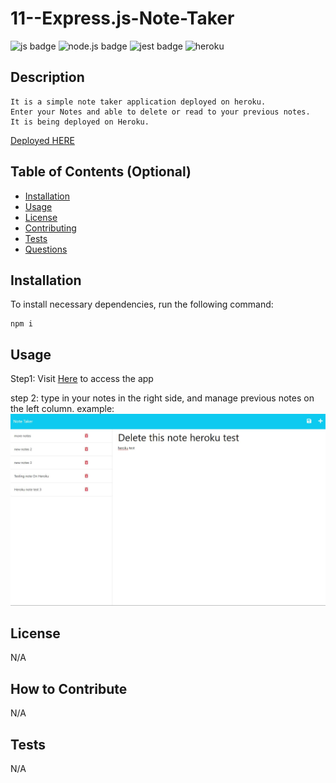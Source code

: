 # 11--Express.js-Note-Taker

![js badge](https://img.shields.io/badge/TECHOLOGY-JAVASCRIPT%20ES6-orange)
![node.js badge](https://img.shields.io/badge/TECHOLOGY-NODE.JS%20V16-success)
![jest badge](https://img.shields.io/badge/TECHOLOGY-UUID-orange)
![heroku](https://img.shields.io/badge/TECHOLOGY-HEROKU%20PLATFORM-blue)

## Description

    It is a simple note taker application deployed on heroku. 
    Enter your Notes and able to delete or read to your previous notes. 
    It is being deployed on Heroku.   

  [Deployed HERE](https://mysterious-badlands-64903.herokuapp.com/)

## Table of Contents (Optional)

- [Installation](#installation)
- [Usage](#usage)
- [License](#license)
- [Contributing](#contributing)
- [Tests](#tests)
- [Questions](#questions)

## Installation

To install necessary dependencies, run the following command: 

    npm i  

## Usage

Step1: Visit [Here](https://mysterious-badlands-64903.herokuapp.com/) to access the app

step 2: type in your notes in the right side, and manage previous notes on the left column.
    example:
![example](./images/example.JPG)


## License

N/A

## How to Contribute

N/A

## Tests

N/A